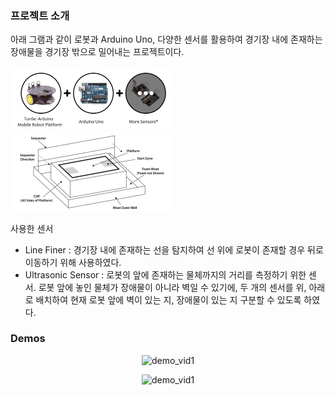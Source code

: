 ### 프로젝트 소개

아래 그램과 같이 로봇과  Arduino Uno, 다양한 센서를 활용하여 경기장 내에 존재하는 장애물을 경기장 밖으로 밀어내는 프로젝트이다.

<img src="../assets/images/2024-05-04-Beat the Brick Project/스크린샷 2024-05-04 155100.png" alt="스크린샷 2024-05-04 155100" style="zoom: 25%;" class="align-center"/>

<img src="../assets/images/2024-05-04-Beat the Brick Project/스크린샷 2024-05-04 155118.png" alt="스크린샷 2024-05-04 155118" style="zoom: 25%;" class="align-center"/>

사용한 센서

- Line Finer : 경기장 내에 존재하는 선을 탐지하여 선 위에 로봇이 존재할 경우 뒤로 이동하기 위해 사용하였다.
- Ultrasonic Sensor : 로봇의 앞에 존재하는 물체까지의 거리를 측정하기 위한 센서. 로봇 앞에 놓인 물체가 장애물이 아니라 벽일 수 있기에, 두 개의 센서를 위, 아래로 배치하여 현재 로봇 앞에 벽이 있는 지, 장애물이 있는 지 구분할 수 있도록 하였다.



### Demos

<p align="center">
  <img src="https://github.com/jonghyun813/Beat-the-Brick/assets/66056087/7956ae20-9925-43e4-a2d6-090497394164" alt="demo_vid1">
</p>

<p align="center">
  <img src="https://github.com/jonghyun813/Beat-the-Brick/assets/66056087/f71362c0-4e80-4817-b6b0-62fe589aace0" alt="demo_vid1">
</p>
